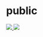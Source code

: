 # public



<a href="https://portal.azure.com/#create/Microsoft.Template/uri/https%3A%2F%2Fraw.githubusercontent.com/phicipher/public/master/mainTemplate.json" target="_blank">
    <img src="http://azuredeploy.net/deploybutton.png"/>
</a>
<a href="http://armviz.io/#/?load=https%3A%2F%2Fraw.githubusercontent.com/phicipher/public/master/mainTemplate.json" target="_blank">
    <img src="http://armviz.io/visualizebutton.png"/>
</a>